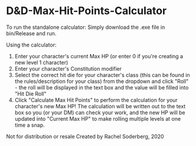 # D&D-Max-Hit-Points-Calculator

To run the standalone calculator: Simply download the .exe file in bin/Release and run.

Using the calculator:
1. Enter your character's current Max HP (or enter 0 if you're creating a new level 1 character)
2. Enter your character's Constitution modifier
3. Select the correct hit die for your character's class (this can be found in the rules/description for your class) from the dropdown and click "Roll" - the roll will be displayed in the text box and the value will be filled into "Hit Die Roll"
4. Click "Calculate Max Hit Points" to perform the calculation for your character's new Max HP! The calculation will be written out to the text box so you (or your DM) can check your work, and the new HP will be updated into "Current Max HP" to make rolling multiple levels at one time a snap.

Not for distribution or resale
Created by Rachel Soderberg, 2020
